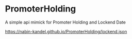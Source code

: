 # PromoterHolding
A simple api mimick for Promoter Holding and  Lockend Date

https://nabin-kandel.github.io/PromoterHolding/lockend.json
